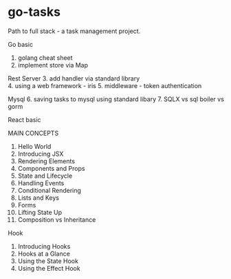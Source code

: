 # go-tasks

Path to full stack - a task management project. 

Go basic 
1. golang cheat sheet 
2. implement store via Map 

Rest Server 
3. add handler via standard library   
4. using a web framework - iris 
5. middleware - token authentication 

Mysql 
6. saving tasks to mysql using standard libary 
7. SQLX vs sql boiler vs gorm  

React basic 

MAIN CONCEPTS 
1. Hello World 
2. Introducing JSX 
3. Rendering Elements 
4. Components and Props 
5. State and Lifecycle 
6. Handling Events 
7. Conditional Rendering 
8. Lists and Keys 
9. Forms 
10. Lifting State Up 
11. Composition vs Inheritance 

Hook 
1. Introducing Hooks 
2. Hooks at a Glance 
3. Using the State Hook 
4. Using the Effect Hook 

